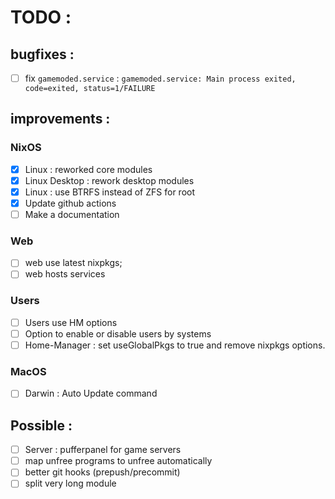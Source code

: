 # TODO :

## bugfixes :

 - [ ] fix `gamemoded.service` : `gamemoded.service: Main process exited, code=exited, status=1/FAILURE`

## improvements :

### NixOS
 - [X] Linux : reworked core modules
 - [X] Linux Desktop : rework desktop modules
 - [X] Linux : use BTRFS instead of ZFS for root
 - [X] Update github actions
 - [ ] Make a documentation

 ### Web
 - [ ] web use latest nixpkgs;
 - [ ] web hosts services
 ### Users
 - [ ] Users use HM options
 - [ ] Option to enable or disable users by systems
 - [ ] Home-Manager : set useGlobalPkgs to true and remove nixpkgs options.

 ### MacOS
 - [ ] Darwin : Auto Update command


 ## Possible :
 - [ ] Server : pufferpanel for game servers
 - [ ] map unfree programs to unfree automatically
 - [ ] better git hooks (prepush/precommit)
 - [ ] split very long module
